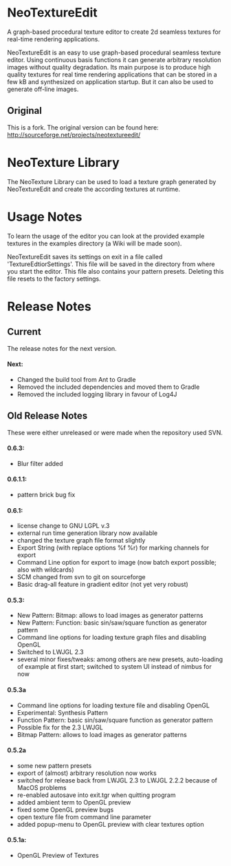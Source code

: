 # NeoTextureEdit
A graph-based procedural texture editor to create 2d seamless textures for real-time rendering applications.

NeoTextureEdit is an easy to use graph-based procedural seamless
texture editor. Using continuous basis functions it can generate
arbitrary resolution images without quality degradation. Its main
purpose is to produce high quality textures for real time rendering
applications that can be stored in a few kB and synthesized on
application startup. But it can also be used to generate off-line
images.

## Original
This is a fork. The original version can be found here:
http://sourceforge.net/projects/neotextureedit/

# NeoTexture Library
The NeoTexture Library can be used to load a texture graph generated
by NeoTextureEdit and create the according textures at runtime.

# Usage Notes
To learn the usage of the editor you can look at the provided example
textures in the examples directory (a Wiki will be made soon).

NeoTextureEdit saves its settings on exit in a file called
'TextureEdtiorSettings'.  This file will be saved in the directory
from where you start the editor.  This file also contains your pattern
presets. Deleting this file resets to the factory settings.

# Release Notes
## Current
The release notes for the next version.

#### Next:
 - Changed the build tool from Ant to Gradle
 - Removed the included dependencies and moved them to Gradle
 - Removed the included logging library in favour of Log4J

## Old Release Notes
These were either unreleased or were made when the repository used SVN.

#### 0.6.3:
 - Blur filter added

#### 0.6.1.1:
 - pattern brick bug fix
 
#### 0.6.1:
 - license change to GNU LGPL v.3
 - external run time generation library now available
 - changed the texture graph file format slightly
 - Export String (with replace options %f %r) for marking channels for export
 - Command Line option for export to image (now batch export possible; also with wildcards)
 - SCM changed from svn to git on sourceforge
 - Basic drag-all feature in gradient editor (not yet very robust)
 
#### 0.5.3:
 - New Pattern: Bitmap: allows to load images as generator patterns
 - New Pattern: Function: basic sin/saw/square function as generator pattern
 - Command line options for loading texture graph files and disabling OpenGL
 - Switched to LWJGL 2.3
 - several minor fixes/tweaks: among others are new presets, auto-loading 
   of example at first start; switched to system UI instead of nimbus for
   now

#### 0.5.3a
 - Command line options for loading texture file and disabling OpenGL
 - Experimental: Synthesis Pattern
 - Function Pattern: basic sin/saw/square function as generator pattern
 - Possible fix for the 2.3 LWJGL
 - Bitmap Pattern: allows to load images as generator patterns
   
#### 0.5.2a 
 - some new pattern presets
 - export of (almost) arbitrary resolution now works
 - switched for release back from LWJGL 2.3 to LWJGL 2.2.2 because of MacOS problems
 - re-enabled autosave into exit.tgr when quitting program
 - added ambient term to OpenGL preview
 - fixed some OpenGL preview bugs
 - open texture file from command line parameter
 - added popup-menu to OpenGL preview with clear textures option
   
#### 0.5.1a:
 - OpenGL Preview of Textures
